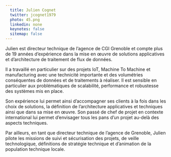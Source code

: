```yaml
---
  title: Julien Cognet
  twitter: jcognet1979
  photo: 45.png
  linkedin: none
  keynotes: false
  sitemap: false
---
```

Julien est directeur technique de l’agence de CGI Grenoble et compte plus de 19 années d’expérience dans la mise en œuvre de solutions applicatives et d’architecture de traitement de flux de données.

Il a travaillé en particulier sur des projets IoT, Machine To Machine et manufacturing avec une technicité importante et des volumétries conséquentes de données et de traitements à réaliser. Il est sensible en particulier aux problématiques de scalabilité, performance et robustesse des systèmes mis en place.

Son expérience lui permet ainsi d’accompagner ses clients à la fois dans les choix de solutions, la définition de l’architecture applicatives et techniques ainsi que dans sa mise en œuvre. Son passé de chef de projet en contexte international lui permet d’envisager tous les pans d’un projet au-delà des aspects techniques.

Par ailleurs, en tant que directeur technique de l’agence de Grenoble, Julien pilote les missions de suivi et sécurisation des projets, de veille technologique, définitions de stratégie technique et d’animation de la population technique locale.
